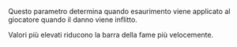 Questo parametro determina quando esaurimento viene applicato al giocatore quando il danno viene inflitto.

Valori più elevati riducono la barra della fame più velocemente.
